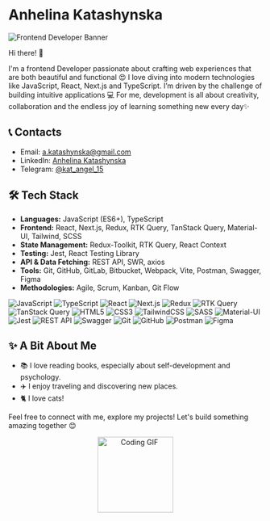 # Anhelina Katashynska
![Frontend Developer Banner](https://img.shields.io/badge/Frontend%20Developer-%F0%9F%92%BB-blue)

Hi there! 👋

I'm a frontend Developer passionate about crafting web experiences that are both beautiful and functional 😍 I love diving into modern technologies like JavaScript, React, Next.js and TypeScript. I’m driven by the challenge of building intuitive applications 💻  For me, development is all about creativity, collaboration and the endless joy of learning something new every day✨

## 📞 Contacts

- Email: [a.katashynska@gmail.com](mailto:a.katashynska@gmail.com)
- LinkedIn: [Anhelina Katashynska](https://www.linkedin.com/in/anhelina-katashynska/)
- Telegram: [@kat_angel_15](https://t.me/kat_angel_15)

## 🛠️ Tech Stack
- **Languages:** JavaScript (ES6+), TypeScript
- **Frontend:** React, Next.js, Redux, RTK Query, TanStack Query, Material-UI, Tailwind, SCSS
- **State Management:** Redux-Toolkit, RTK Query, React Context
- **Testing:** Jest, React Testing Library
- **API & Data Fetching:** REST API, SWR, axios
- **Tools:** Git, GitHub, GitLab, Bitbucket, Webpack, Vite, Postman, Swagger, Figma
- **Methodologies:** Agile, Scrum, Kanban, Git Flow

![JavaScript](https://img.shields.io/badge/JavaScript-ED8B00?style=flat&logo=javascript&logoColor=fff)
![TypeScript](https://img.shields.io/badge/TypeScript-3178C6?style=flat&logo=typescript&logoColor=fff)
![React](https://img.shields.io/badge/React-61DAFB?style=flat&logo=react&logoColor=000)
![Next.js](https://img.shields.io/badge/Next.js-000000?style=flat&logo=next.js&logoColor=fff)
![Redux](https://img.shields.io/badge/Redux-764ABC?style=flat&logo=redux&logoColor=fff)
![RTK Query](https://img.shields.io/badge/RTK_Query-764ABC?style=flat&logo=redux&logoColor=fff)
![TanStack Query](https://img.shields.io/badge/TanStack_Query-FF4154?style=flat&logo=react-query&logoColor=fff)
![HTML5](https://img.shields.io/badge/HTML5-E34F26?style=flat&logo=html5&logoColor=fff)
![CSS3](https://img.shields.io/badge/CSS3-1572B6?style=flat&logo=css3&logoColor=fff)
![TailwindCSS](https://img.shields.io/badge/TailwindCSS-06B6D4?style=flat&logo=tailwindcss&logoColor=fff)
![SASS](https://img.shields.io/badge/SASS-CC6699?style=flat&logo=sass&logoColor=fff)
![Material-UI](https://img.shields.io/badge/Material_UI-007FFF?style=flat&logo=mui&logoColor=fff)
![Jest](https://img.shields.io/badge/Jest-C21325?style=flat&logo=jest&logoColor=fff)
![REST API](https://img.shields.io/badge/REST_API-02569B?style=flat&logo=api&logoColor=fff)
![Swagger](https://img.shields.io/badge/Swagger-85EA2D?style=flat&logo=swagger&logoColor=000)
![Git](https://img.shields.io/badge/Git-F05032?style=flat&logo=git&logoColor=fff)
![GitHub](https://img.shields.io/badge/GitHub-181717?style=flat&logo=github&logoColor=fff)
![Postman](https://img.shields.io/badge/Postman-FF6C37?style=flat&logo=postman&logoColor=fff)
![Figma](https://img.shields.io/badge/Figma-F24E1E?style=flat&logo=figma&logoColor=fff)

 
## ✨ A Bit About Me
- 📚 I love reading books, especially about self-development and psychology.
- ✈️ I enjoy traveling and discovering new places.
- 🐈 I love cats!

Feel free to connect with me, explore my projects! Let's build something amazing together 😊

<div align="center">
  <img src="https://media.giphy.com/media/LmNwrBhejkK9EFP504/giphy.gif" alt="Coding GIF" width="150" />
</div>
